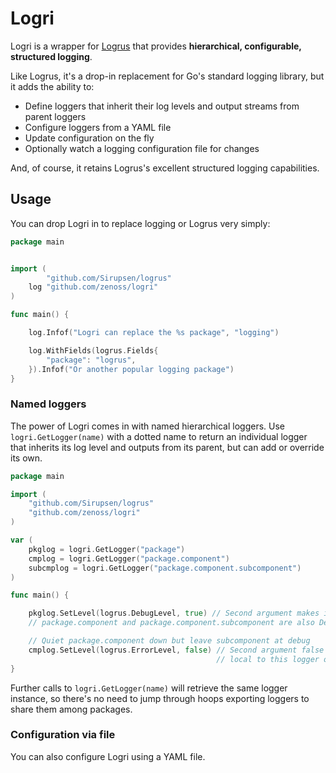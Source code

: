 # Logri

Logri is a wrapper for [Logrus](https://github.com/Sirupsen/logrus) that
provides **hierarchical, configurable, structured logging**. 

Like Logrus, it's a drop-in replacement for Go's standard logging library, but
it adds the ability to:

* Define loggers that inherit their log levels and output streams from parent loggers
* Configure loggers from a YAML file
* Update configuration on the fly
* Optionally watch a logging configuration file for changes

And, of course, it retains Logrus's excellent structured logging capabilities.

## Usage

You can drop Logri in to replace logging or Logrus very simply:

```go
package main


import (
        "github.com/Sirupsen/logrus"
    log "github.com/zenoss/logri"
)

func main() {

    log.Infof("Logri can replace the %s package", "logging")

    log.WithFields(logrus.Fields{
        "package": "logrus",
    }).Infof("Or another popular logging package")
}
```

### Named loggers

The power of Logri comes in with named hierarchical loggers. Use
`logri.GetLogger(name)` with a dotted name to return an individual logger that
inherits its log level and outputs from its parent, but can add or override its
own.

```go
package main

import (
    "github.com/Sirupsen/logrus"
    "github.com/zenoss/logri"
)

var (
    pkglog = logri.GetLogger("package")
    cmplog = logri.GetLogger("package.component")
    subcmplog = logri.GetLogger("package.component.subcomponent")
)

func main() {

    pkglog.SetLevel(logrus.DebugLevel, true) // Second argument makes it inherited
    // package.component and package.component.subcomponent are also Debug level now

    // Quiet package.component down but leave subcomponent at debug
    cmplog.SetLevel(logrus.ErrorLevel, false) // Second argument false means
                                              // local to this logger only
}
```

Further calls to `logri.GetLogger(name)` will retrieve the same logger
instance, so there's no need to jump through hoops exporting loggers to share
them among packages.

### Configuration via file

You can also configure Logri using a YAML file.